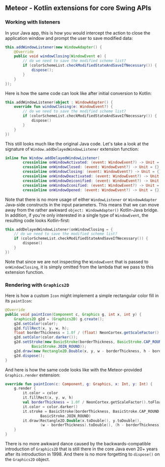 ## Meteor - Kotlin extensions for core Swing APIs

### Working with listeners

In your Java app, this is how you would intercept the action to close the application window and prompt the user to save modified data:

```java
this.addWindowListener(new WindowAdapter() {
    @Override
    public void windowClosing(WindowEvent e) {
        // do we need to save the modified scheme list?
        if (colorSchemeList.checkModifiedStateAndSaveIfNecessary()) {
            dispose();
        }
    }
});
```

Here is how the same code can look like after initial conversion to Kotlin:

```kotlin
this.addWindowListener(object : WindowAdapter() {
    override fun windowClosing(e: WindowEvent?) {
        // do we need to save the modified scheme list?
        if (colorSchemeList.checkModifiedStateAndSaveIfNecessary()) {
            dispose()
        }
    }
})
```

This still looks much like the original Java code. Let's take a look at the signature of `Window.addDelayedWindowListener` extension function:

```kotlin
inline fun Window.addDelayedWindowListener(
        crossinline onWindowActivated: (event: WindowEvent?) -> Unit = {},
        crossinline onWindowClosed: (event: WindowEvent?) -> Unit = {},
        crossinline onWindowClosing: (event: WindowEvent?) -> Unit = {},
        crossinline onWindowDeactivated: (event: WindowEvent?) -> Unit = {},
        crossinline onWindowDeiconified: (event: WindowEvent?) -> Unit = {},
        crossinline onWindowIconified: (event: WindowEvent?) -> Unit = {},
        crossinline onWindowOpened: (event: WindowEvent?) -> Unit = {}): WindowListener {
```

Note that there is no more usage of either `WindowListener` or `WindowAdapter` Java-side constructs in the input parameters. This means that we can move away from the rather awkward `object: WindowAdapter()` Kotlin-Java bridge. In addition, if you're only interested in a single type of `WindowEvent`, the resulting code looks Kotlin-first:

```kotlin
this.addDelayedWindowListener(onWindowClosing = {
    // do we need to save the modified scheme list?
    if (colorSchemeList.checkModifiedStateAndSaveIfNecessary()) {
        dispose()
    }
})
```

Note that since we are not inspecting the `WindowEvent` that is passed to `onWindowClosing`, it is simply omitted from the lambda that we pass to this extension function.

### Rendering with `Graphics2D`

Here is how a custom `Icon` might implement a simple rectangular color fill in its `paintIcon`:

```java
@Override
public void paintIcon(Component c, Graphics g, int x, int y) {
    Graphics2D g2d = (Graphics2D) g.create();
    g2d.setColor(color);
    g2d.fillRect(x, y, w, h);
    float borderThickness = 1.0f / (float) NeonCortex.getScaleFactor();
    g2d.setColor(color.darker());
    g2d.setStroke(new BasicStroke(borderThickness, BasicStroke.CAP_ROUND,
            BasicStroke.JOIN_ROUND));
    g2d.draw(new Rectangle2D.Double(x, y, w - borderThickness, h - borderThickness));
    g2d.dispose();
}
```

And here is how the same code looks like with the Meteor-provided `Graphics.render` extension:

```kotlin
override fun paintIcon(c: Component, g: Graphics, x: Int, y: Int) {
    g.render {
        it.color = color
        it.fillRect(x, y, w, h)
        val borderThickness = 1.0f / NeonCortex.getScaleFactor().toFloat()
        it.color = color.darker()
        it.stroke = BasicStroke(borderThickness, BasicStroke.CAP_ROUND,
                BasicStroke.JOIN_ROUND)
        it.draw(Rectangle2D.Double(x.toDouble(), y.toDouble(),
                (w - borderThickness).toDouble(), (h - borderThickness).toDouble()))
    }
}
```

There is no more awkward dance caused by the backwards-compatible introduction of `Graphics2D` that is still there in the core Java even 20+ years after its introduction in 1998. And there is no more forgetting to `dispose()` on the `Graphics2D` object. 
